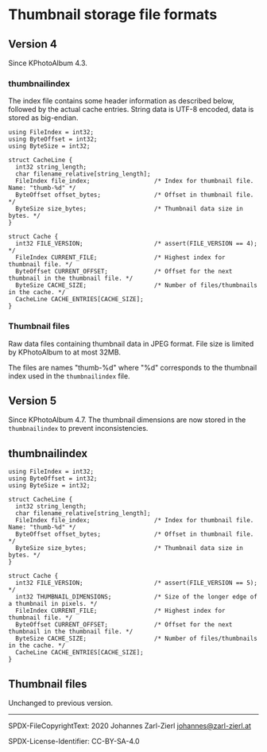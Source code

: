 # Thumbnail storage file formats

## Version 4

Since KPhotoAlbum 4.3.

### thumbnailindex

The index file contains some header information as described below, followed by the actual cache entries.
String data is UTF-8 encoded, data is stored as big-endian.

````
using FileIndex = int32;
using ByteOffset = int32;
using ByteSize = int32;

struct CacheLine {
  int32 string_length;
  char filename_relative[string_length];
  FileIndex file_index;                  /* Index for thumbnail file. Name: "thumb-%d" */
  ByteOffset offset_bytes;               /* Offset in thumbnail file. */
  ByteSize size_bytes;                   /* Thumbnail data size in bytes. */
}

struct Cache {
  int32 FILE_VERSION;                    /* assert(FILE_VERSION == 4); */
  FileIndex CURRENT_FILE;                /* Highest index for thumbnail file. */
  ByteOffset CURRENT_OFFSET;             /* Offset for the next thumbnail in the thumbnail file. */
  ByteSize CACHE_SIZE;                   /* Number of files/thumbnails in the cache. */
  CacheLine CACHE_ENTRIES[CACHE_SIZE];
}
````

### Thumbnail files

Raw data files containing thumbnail data in JPEG format.
File size is limited by KPhotoAlbum to at most 32MB.

The files are names "thumb-%d" where "%d" corresponds to the thumbnail index used in the `thumbnailindex` file.


## Version 5

Since KPhotoAlbum 4.7.
The thumbnail dimensions are now stored in the `thumbnailindex` to prevent inconsistencies.

## thumbnailindex

````
using FileIndex = int32;
using ByteOffset = int32;
using ByteSize = int32;

struct CacheLine {
  int32 string_length;
  char filename_relative[string_length];
  FileIndex file_index;                  /* Index for thumbnail file. Name: "thumb-%d" */
  ByteOffset offset_bytes;               /* Offset in thumbnail file. */
  ByteSize size_bytes;                   /* Thumbnail data size in bytes. */
}

struct Cache {
  int32 FILE_VERSION;                    /* assert(FILE_VERSION == 5); */
  int32 THUMBNAIL_DIMENSIONS;            /* Size of the longer edge of a thumbnail in pixels. */
  FileIndex CURRENT_FILE;                /* Highest index for thumbnail file. */
  ByteOffset CURRENT_OFFSET;             /* Offset for the next thumbnail in the thumbnail file. */
  ByteSize CACHE_SIZE;                   /* Number of files/thumbnails in the cache. */
  CacheLine CACHE_ENTRIES[CACHE_SIZE];
}
````

## Thumbnail files

Unchanged to previous version.

----
SPDX-FileCopyrightText: 2020 Johannes Zarl-Zierl <johannes@zarl-zierl.at>

SPDX-License-Identifier: CC-BY-SA-4.0
